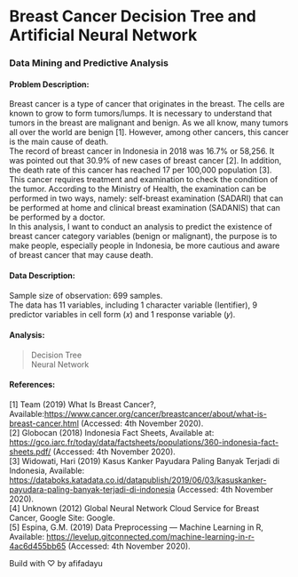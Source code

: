 # Breast Cancer Decision Tree and Artificial Neural Network
### Data Mining and Predictive Analysis

#### Problem Description:
Breast cancer is a type of cancer that originates in the breast. The cells are known to grow to form tumors/lumps. It is necessary to understand that tumors in the breast are malignant and benign. As we all know, many tumors all over the world are benign [1]. However, among other cancers, this cancer is the main cause of death. \
The record of breast cancer in Indonesia in 2018 was 16.7% or 58,256. It was pointed out that 30.9% of new cases of breast cancer [2]. In addition, the death rate of this cancer has reached 17 per 100,000 population [3]. \
This cancer requires treatment and examination to check the condition of the tumor. According to the Ministry of Health, the examination can be performed in two ways, namely: self-breast examination (SADARI) that can be performed at home and clinical breast examination (SADANIS) that can be performed by a doctor. \
In this analysis, I want to conduct an analysis to predict the existence of breast cancer category variables (benign or malignant), the purpose is to make people, especially people in Indonesia, be more cautious and aware of breast cancer that may cause death.

#### Data Description:
Sample size of observation: 699 samples. \
The data has 11 variables, including 1 character variable (Ientifier), 9 predictor variables in cell form (𝑥) and 1 response variable (𝑦).

#### Analysis:
> Decision Tree \
> Neural Network

#### References:
[1] Team (2019) What Is Breast Cancer?, Available:https://www.cancer.org/cancer/breastcancer/about/what-is-breast-cancer.html (Accessed: 4th November 2020). \
[2] Globocan (2018) Indonesia Fact Sheets, Available
at: https://gco.iarc.fr/today/data/factsheets/populations/360-indonesia-fact-sheets.pdf/
(Accessed: 4th November 2020). \
[3] Widowati, Hari (2019) Kasus Kanker Payudara Paling Banyak Terjadi di
Indonesia, Available: https://databoks.katadata.co.id/datapublish/2019/06/03/kasuskanker-payudara-paling-banyak-terjadi-di-indonesia
(Accessed: 4th November 2020). \
[4] Unknown (2012) Global Neural Network Cloud Service for Breast Cancer, Google Site:
Google. \
[5] Espina, G.M. (2019) Data Preprocessing — Machine Learning in
R, Available: https://levelup.gitconnected.com/machine-learning-in-r-4ac6d455bb65
(Accessed: 4th November 2020).

Build with ♡ by afifadayu